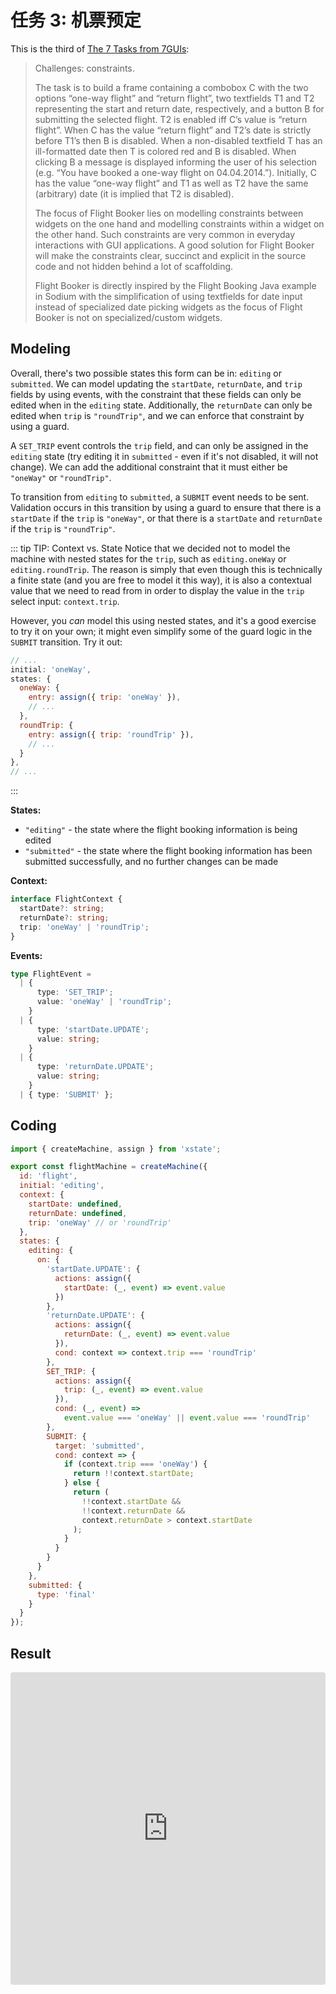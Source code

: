 # 任务 3: 机票预定

This is the third of [The 7 Tasks from 7GUIs](https://eugenkiss.github.io/7guis/tasks#flight):

> Challenges: constraints.
>
> The task is to build a frame containing a combobox C with the two options “one-way flight” and “return flight”, two textfields T1 and T2 representing the start and return date, respectively, and a button B for submitting the selected flight. T2 is enabled iff C’s value is “return flight”. When C has the value “return flight” and T2’s date is strictly before T1’s then B is disabled. When a non-disabled textfield T has an ill-formatted date then T is colored red and B is disabled. When clicking B a message is displayed informing the user of his selection (e.g. “You have booked a one-way flight on 04.04.2014.”). Initially, C has the value “one-way flight” and T1 as well as T2 have the same (arbitrary) date (it is implied that T2 is disabled).
>
> The focus of Flight Booker lies on modelling constraints between widgets on the one hand and modelling constraints within a widget on the other hand. Such constraints are very common in everyday interactions with GUI applications. A good solution for Flight Booker will make the constraints clear, succinct and explicit in the source code and not hidden behind a lot of scaffolding.
>
> Flight Booker is directly inspired by the Flight Booking Java example in Sodium with the simplification of using textfields for date input instead of specialized date picking widgets as the focus of Flight Booker is not on specialized/custom widgets.

## Modeling

Overall, there's two possible states this form can be in: `editing` or `submitted`. We can model updating the `startDate`, `returnDate`, and `trip` fields by using events, with the constraint that these fields can only be edited when in the `editing` state. Additionally, the `returnDate` can only be edited when `trip` is `"roundTrip"`, and we can enforce that constraint by using a guard.

A `SET_TRIP` event controls the `trip` field, and can only be assigned in the `editing` state (try editing it in `submitted` - even if it's not disabled, it will not change). We can add the additional constraint that it must either be `"oneWay"` or `"roundTrip"`.

To transition from `editing` to `submitted`, a `SUBMIT` event needs to be sent. Validation occurs in this transition by using a guard to ensure that there is a `startDate` if the `trip` is `"oneWay"`, or that there is a `startDate` and `returnDate` if the `trip` is `"roundTrip"`.

::: tip TIP: Context vs. State
Notice that we decided not to model the machine with nested states for the `trip`, such as `editing.oneWay` or `editing.roundTrip`. The reason is simply that even though this is technically a finite state (and you are free to model it this way), it is also a contextual value that we need to read from in order to display the value in the `trip` select input: `context.trip`.

However, you _can_ model this using nested states, and it's a good exercise to try it on your own; it might even simplify some of the guard logic in the `SUBMIT` transition. Try it out:

```js
// ...
initial: 'oneWay',
states: {
  oneWay: {
    entry: assign({ trip: 'oneWay' }),
    // ...
  },
  roundTrip: {
    entry: assign({ trip: 'roundTrip' }),
    // ...
  }
},
// ...
```

:::

**States:**

- `"editing"` - the state where the flight booking information is being edited
- `"submitted"` - the state where the flight booking information has been submitted successfully, and no further changes can be made

**Context:**

```ts
interface FlightContext {
  startDate?: string;
  returnDate?: string;
  trip: 'oneWay' | 'roundTrip';
}
```

**Events:**

```ts
type FlightEvent =
  | {
      type: 'SET_TRIP';
      value: 'oneWay' | 'roundTrip';
    }
  | {
      type: 'startDate.UPDATE';
      value: string;
    }
  | {
      type: 'returnDate.UPDATE';
      value: string;
    }
  | { type: 'SUBMIT' };
```

## Coding

```js
import { createMachine, assign } from 'xstate';

export const flightMachine = createMachine({
  id: 'flight',
  initial: 'editing',
  context: {
    startDate: undefined,
    returnDate: undefined,
    trip: 'oneWay' // or 'roundTrip'
  },
  states: {
    editing: {
      on: {
        'startDate.UPDATE': {
          actions: assign({
            startDate: (_, event) => event.value
          })
        },
        'returnDate.UPDATE': {
          actions: assign({
            returnDate: (_, event) => event.value
          }),
          cond: context => context.trip === 'roundTrip'
        },
        SET_TRIP: {
          actions: assign({
            trip: (_, event) => event.value
          }),
          cond: (_, event) =>
            event.value === 'oneWay' || event.value === 'roundTrip'
        },
        SUBMIT: {
          target: 'submitted',
          cond: context => {
            if (context.trip === 'oneWay') {
              return !!context.startDate;
            } else {
              return (
                !!context.startDate &&
                !!context.returnDate &&
                context.returnDate > context.startDate
              );
            }
          }
        }
      }
    },
    submitted: {
      type: 'final'
    }
  }
});
```

## Result

<iframe
  src="https://codesandbox.io/embed/7guis-flight-ulux2?fontsize=14&hidenavigation=1&theme=dark"
  style="width:100%; height:500px; border:0; border-radius: 4px; overflow:hidden;"
  title="7GUIs: Flight"
  allow="geolocation; microphone; camera; midi; vr; accelerometer; gyroscope; payment; ambient-light-sensor; encrypted-media; usb"
  sandbox="allow-modals allow-forms allow-popups allow-scripts allow-same-origin"
></iframe>
